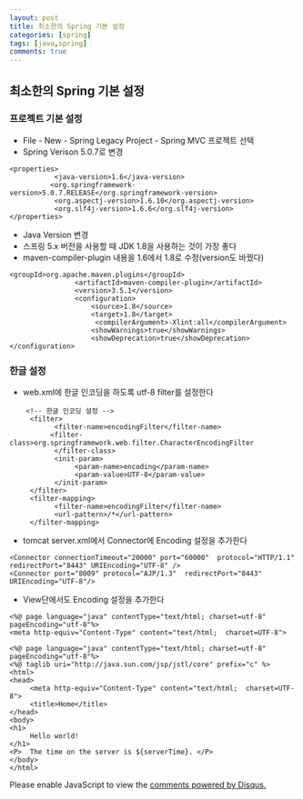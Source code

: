 ```yaml
---
layout: post
title: 최소한의 Spring 기본 설정 
categories: [spring]
tags: [java,spring]
comments: true
---
```


## 최소한의 Spring 기본 설정

### 프로젝트 기본 설정
- File - New - Spring Legacy Project - Spring MVC 프로젝트 선택
- Spring Verison 5.0.7로 변경

~~~
<properties>
           <java-version>1.6</java-version>
          <org.springframework-version>5.0.7.RELEASE</org.springframework-version>
           <org.aspectj-version>1.6.10</org.aspectj-version>
           <org.slf4j-version>1.6.6</org.slf4j-version>
</properties>
~~~
- Java Version 변경
- 스프링 5.x 버전을 사용할 때 JDK 1.8을 사용하는 것이 가장 좋다
- maven-compiler-plugin 내용을 1.6에서 1.8로 수정(version도 바꿨다)

~~~
<groupId>org.apache.maven.plugins</groupId>
                <artifactId>maven-compiler-plugin</artifactId>
                <version>3.5.1</version>
                <configuration>
                    <source>1.8</source>
                    <target>1.8</target>
                     <compilerArgument>-Xlint:all</compilerArgument>
                    <showWarnings>true</showWarnings>
                    <showDeprecation>true</showDeprecation>
</configuration>
~~~


### 한글 설정
- web.xml에 한글 인코딩을 하도록 utf-8 filter를 설정한다

~~~
    <!-- 한글 인코딩 설정 -->
     <filter>
           <filter-name>encodingFilter</filter-name>
          <filter-class>org.springframework.web.filter.CharacterEncodingFilter
           </filter-class>
           <init-param>
                <param-name>encoding</param-name>
                <param-value>UTF-8</param-value>
           </init-param>
     </filter>
     <filter-mapping>
           <filter-name>encodingFilter</filter-name>
           <url-pattern>/*</url-pattern>
     </filter-mapping>
~~~
- tomcat server.xml에서 Connector에 Encoding 설정을 추가한다

~~~
<Connector connectionTimeout="20000" port="60000"  protocol="HTTP/1.1" redirectPort="8443" URIEncoding="UTF-8" />
<Connector port="8009" protocol="AJP/1.3"  redirectPort="8443" URIEncoding="UTF-8"/>
~~~
- View단에서도 Encoding 설정을 추가한다

~~~
<%@ page language="java" contentType="text/html; charset=utf-8"  pageEncoding="utf-8"%>
<meta http-equiv="Content-Type" content="text/html;  charset=UTF-8">
~~~

~~~
<%@ page language="java" contentType="text/html; charset=utf-8"  pageEncoding="utf-8"%>
<%@ taglib uri="http://java.sun.com/jsp/jstl/core" prefix="c" %>
<html>
<head>
     <meta http-equiv="Content-Type" content="text/html;  charset=UTF-8">
     <title>Home</title>
</head>
<body>
<h1>
     Hello world!  
</h1>
<P>  The time on the server is ${serverTime}. </P>
</body>
</html>
~~~


<div id="disqus_thread"></div>
<script>

/**
*  RECOMMENDED CONFIGURATION VARIA*BLES: EDIT AND UNCOMMENT THE SECTION BELOW TO INSERT DYNAMIC VALUES FROM YOUR PLATFORM OR CMS.
*  LEARN WHY DEFINING THESE VARIABLES IS IMPORTANT: https://disqus.com/admin/universalcode/#configuration-variables*/
/*
var disqus_config = function () {
this.page.url = PAGE_URL;  // Replace PAGE_URL with your page's canonical URL variable
this.page.identifier = PAGE_IDENTIFIER; // Replace PAGE_IDENTIFIER with your page's unique identifier variable
};
*/
(function() { // DON'T EDIT BELOW THIS LINE
var d = document, s = d.createElement('script');
s.src = 'https://parkwonhui.disqus.com/embed.js';
s.setAttribute('data-timestamp', +new Date());
(d.head || d.body).appendChild(s);
})();
</script>
<noscript>Please enable JavaScript to view the <a href="https://disqus.com/?ref_noscript">comments powered by Disqus.</a></noscript>
